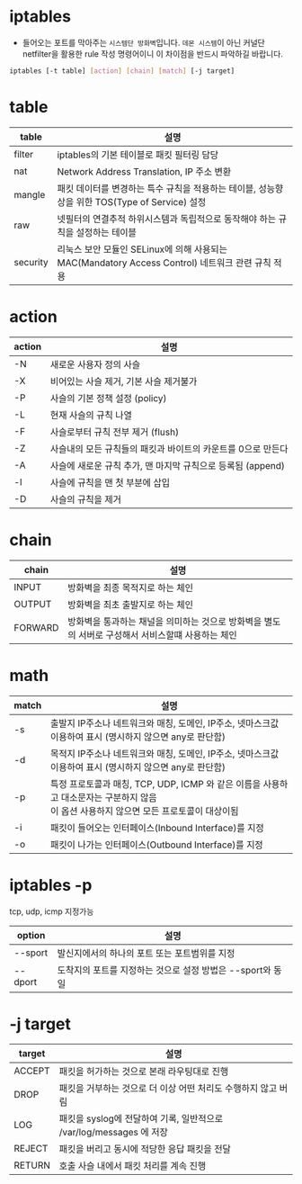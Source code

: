 # iptables
* 들어오는 포트를 막아주는 `시스템단 방화벽`입니다.
`데몬 시스템`이 아닌 커널단 netfilter을 활용한 rule 작성 명령어이니 이 차이점을 반드시 파악하길 바랍니다.


``` bash
iptables [-t table] [action] [chain] [match] [-j target]
```

# table

| table | 설명|
| --- | --- |
| filter | iptables의 기본 테이블로 패킷 필터링 담당|
| nat|  Network Address Translation, IP 주소 변환|
| mangle| 패킷 데이터를 변경하는 특수 규칙을 적용하는 테이블, 성능향상을 위한 TOS(Type of Service) 설정| 
| raw |  넷필터의 연결추적 하위시스템과 독립적으로 동작해야 하는 규칙을 설정하는 테이블|
| security | 리눅스 보안 모듈인 SELinux에 의해 사용되는 MAC(Mandatory Access Control) 네트워크 관련 규칙 적용|

# action

| action 	| 설명                                                         	|
|--------	|--------------------------------------------------------------	|
| -N     	| 새로운 사용자 정의 사슬                                      	|
| -X     	| 비어있는 사슬 제거, 기본 사슬 제거불가                       	|
| -P     	| 사슬의 기본 정책 설정 (policy)                               	|
| -L     	| 현재 사슬의 규칙 나열                                        	|
| -F     	| 사슬로부터 규칙 전부 제거 (flush)                            	|
| -Z     	| 사슬내의 모든 규칙들의 패킷과 바이트의 카운트를 0으로 만든다 	|
| -A     	| 사슬에 새로운 규칙 추가, 맨 마지막 규칙으로 등록됨 (append)  	|
| -l     	| 사슬에 규칙을 맨 첫 부분에 삽입                              	|
| -D     	| 사슬의 규칙을 제거                                           	|

# chain

| chain   | 설명|
| ------- | --- |
| INPUT   | 방화벽을 최종 목적지로 하는 체인 |
| OUTPUT  | 방화벽을 최초 출발지로 하는 체인 |
| FORWARD | 방화벽을 통과하는 채널을 의미하는 것으로 방화벽을 별도의 서버로 구성해서 서비스할떄 사용하는 체인 |

# math

| match 	| 설명                                                                                                                                      	|
|-------	|-------------------------------------------------------------------------------------------------------------------------------------------	|
| -s    	| 출발지 IP주소나 네트워크와 매칭, 도메인, IP주소, 넷마스크값 이용하여 표시 (명시하지 않으면 any로 판단함)  |
| -d    	| 목적지 IP주소나 네트워크와 매칭, 도메인, IP주소, 넷마스크값 이용하여 표시  (명시하지 않으면 any로 판단함) |
| -p    	| 특정 프로토콜과 매칭, TCP, UDP, ICMP 와 같은 이름을 사용하고 대소문자는 구분하지 않음<br>이 옵션 사용하지 않으면 모든 프로토콜이 대상이됨 	|
| -i    	| 패킷이 들어오는 인터페이스(Inbound Interface)를 지정|
| -o    	| 패킷이 나가는 인터페이스(Outbound Interface)를 지정|

# iptables -p  

tcp, udp, icmp 지정가능


| option  	| 설명                                                       	|
|---------	|------------------------------------------------------------	|
| --sport 	| 발신지에서의 하나의 포트 또는 포트범위를 지정              	|
| --dport 	| 도착지의 포트를 지정하는 것으로 설정 방법은 --sport와 동일 	|


# -j target 

| target 	| 설명                                                                	|
|--------	|---------------------------------------------------------------------	|
| ACCEPT 	| 패킷을 허가하는 것으로 본래 라우팅대로 진행                         	|
| DROP   	| 패킷을 거부하는 것으로 더 이상 어떤 처리도 수행하지 않고 버림       	|
| LOG    	| 패킷을 syslog에 전달하여 기록, 일반적으로 /var/log/messages 에 저장 	|
| REJECT 	| 패킷을 버리고 동시에 적당한 응답 패킷을 전달                        	|
| RETURN 	| 호출 사슬 내에서 패킷 처리를 계속 진행                              	|